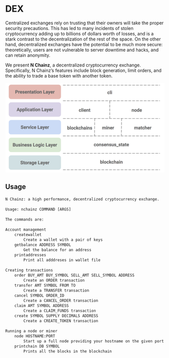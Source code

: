 # DEX

Centralized exchanges rely on trusting that their owners will take the proper security precautions. This has led to many incidents of stolen cryptocurrency adding up to billions of dollars worth of losses, and is a stark contrast to the decentralization of the rest of the space. On the other hand, decentralized exchanges have the potential to be much more secure: theoretically, users are not vulnerable to server downtime and hacks, and can retain anonymity. 

We present **N Chainz**, a decentralized cryptocurrency exchange. Specifically, N Chainz’s features include block generation, limit orders, and the ability to trade a base token with another token. 

![](images/overview.png?raw=true)

## Usage

```
N Chainz: a high performance, decentralized cryptocurrency exchange.

Usage: nchainz COMMAND [ARGS]

The commands are:

Account management
	createwallet
		Create a wallet with a pair of keys
	getbalance ADDRESS SYMBOL
		Get the balance for an address
	printaddresses
		Print all adddreses in wallet file

Creating transactions
	order BUY_AMT BUY_SYMBOL SELL_AMT SELL_SYMBOL ADDRESS
		Create an ORDER transaction
	transfer AMT SYMBOL FROM TO
		Create a TRANSFER transaction
	cancel SYMBOL ORDER_ID
		Create a CANCEL_ORDER transaction
	claim AMT SYMBOL ADDRESS
		Create a CLAIM_FUNDS transaction
	create SYMBOL SUPPLY DECIMALS ADDRESS
		Create a CREATE_TOKEN transaction

Running a node or miner
	node HOSTNAME:PORT
		Start up a full node providing your hostname on the given port
	printchain DB SYMBOL
		Prints all the blocks in the blockchain
```
